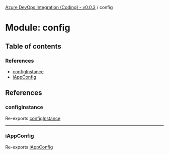 [Azure DevOps Integration (Coding) - v0.0.3](../README.md) / config

# Module: config

## Table of contents

### References

- [configInstance](config.md#configinstance)
- [iAppConfig](config.md#iappconfig)

## References

### configInstance

Re-exports [configInstance](config_configInstance.md#configinstance)

___

### iAppConfig

Re-exports [iAppConfig](../interfaces/config_iAppConfig.iAppConfig.md)
